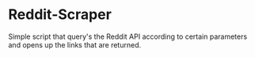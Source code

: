 # Reddit-Scraper
Simple script that query's the Reddit API according to certain parameters and opens up the links that are returned. 
